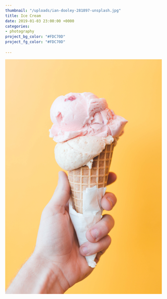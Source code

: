 ```yaml
---
thumbnail: "/uploads/ian-dooley-281897-unsplash.jpg"
title: Ice Cream
date: 2019-01-03 23:00:00 +0000
categories:
- photography
project_bg_color: "#FDC70D"
project_fg_color: "#FDC70D"

---
```

![](/uploads/ian-dooley-281897-unsplash.jpg)